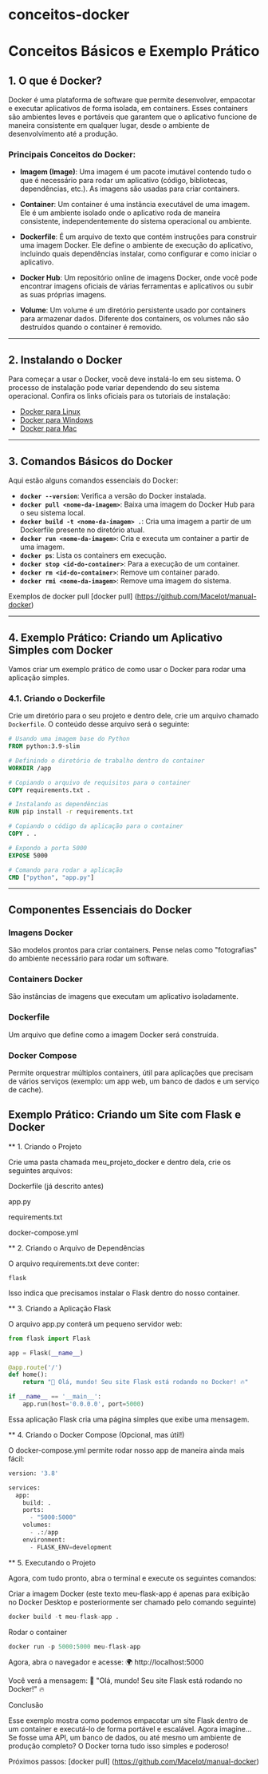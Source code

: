 # conceitos-docker

# Conceitos Básicos e Exemplo Prático

## 1. O que é Docker?

Docker é uma plataforma de software que permite desenvolver, empacotar e executar aplicativos de forma isolada, em containers. Esses containers são ambientes leves e portáveis que garantem que o aplicativo funcione de maneira consistente em qualquer lugar, desde o ambiente de desenvolvimento até a produção.

### Principais Conceitos do Docker:

- **Imagem (Image)**: Uma imagem é um pacote imutável contendo tudo o que é necessário para rodar um aplicativo (código, bibliotecas, dependências, etc.). As imagens são usadas para criar containers.

- **Container**: Um container é uma instância executável de uma imagem. Ele é um ambiente isolado onde o aplicativo roda de maneira consistente, independentemente do sistema operacional ou ambiente.

- **Dockerfile**: É um arquivo de texto que contém instruções para construir uma imagem Docker. Ele define o ambiente de execução do aplicativo, incluindo quais dependências instalar, como configurar e como iniciar o aplicativo.

- **Docker Hub**: Um repositório online de imagens Docker, onde você pode encontrar imagens oficiais de várias ferramentas e aplicativos ou subir as suas próprias imagens.

- **Volume**: Um volume é um diretório persistente usado por containers para armazenar dados. Diferente dos containers, os volumes não são destruídos quando o container é removido.

---

## 2. Instalando o Docker

Para começar a usar o Docker, você deve instalá-lo em seu sistema. O processo de instalação pode variar dependendo do seu sistema operacional. Confira os links oficiais para os tutoriais de instalação:

- [Docker para Linux](https://docs.docker.com/engine/install/)
- [Docker para Windows](https://docs.docker.com/desktop/install/windows-install/)
- [Docker para Mac](https://docs.docker.com/desktop/install/mac-install/)

---

## 3. Comandos Básicos do Docker

Aqui estão alguns comandos essenciais do Docker:

- **`docker --version`**: Verifica a versão do Docker instalada.
- **`docker pull <nome-da-imagem>`**: Baixa uma imagem do Docker Hub para o seu sistema local.
- **`docker build -t <nome-da-imagem> .`**: Cria uma imagem a partir de um Dockerfile presente no diretório atual.
- **`docker run <nome-da-imagem>`**: Cria e executa um container a partir de uma imagem.
- **`docker ps`**: Lista os containers em execução.
- **`docker stop <id-do-container>`**: Para a execução de um container.
- **`docker rm <id-do-container>`**: Remove um container parado.
- **`docker rmi <nome-da-imagem>`**: Remove uma imagem do sistema.

Exemplos de docker pull [docker pull] (https://github.com/Macelot/manual-docker)

---

## 4. Exemplo Prático: Criando um Aplicativo Simples com Docker

Vamos criar um exemplo prático de como usar o Docker para rodar uma aplicação simples.

### 4.1. Criando o Dockerfile

Crie um diretório para o seu projeto e dentro dele, crie um arquivo chamado `Dockerfile`. O conteúdo desse arquivo será o seguinte:

```Dockerfile
# Usando uma imagem base do Python
FROM python:3.9-slim

# Definindo o diretório de trabalho dentro do container
WORKDIR /app

# Copiando o arquivo de requisitos para o container
COPY requirements.txt .

# Instalando as dependências
RUN pip install -r requirements.txt

# Copiando o código da aplicação para o container
COPY . .

# Expondo a porta 5000
EXPOSE 5000

# Comando para rodar a aplicação
CMD ["python", "app.py"]
```

-------

## Componentes Essenciais do Docker

### Imagens Docker

São modelos prontos para criar containers. Pense nelas como "fotografias" do ambiente necessário para rodar um software.

### Containers Docker

São instâncias de imagens que executam um aplicativo isoladamente.

### Dockerfile

Um arquivo que define como a imagem Docker será construída.

### Docker Compose

Permite orquestrar múltiplos containers, útil para aplicações que precisam de vários serviços (exemplo: um app web, um banco de dados e um serviço de cache).


## Exemplo Prático: Criando um Site com Flask e Docker

** 1. Criando o Projeto

Crie uma pasta chamada meu_projeto_docker e dentro dela, crie os seguintes arquivos:

Dockerfile (já descrito antes)

app.py

requirements.txt

docker-compose.yml


** 2. Criando o Arquivo de Dependências

O arquivo requirements.txt deve conter:
```
flask
```
Isso indica que precisamos instalar o Flask dentro do nosso container.

** 3. Criando a Aplicação Flask

O arquivo app.py conterá um pequeno servidor web:
```python
from flask import Flask

app = Flask(__name__)

@app.route('/')
def home():
    return "🚀 Olá, mundo! Seu site Flask está rodando no Docker! 🔥"

if __name__ == '__main__':
    app.run(host='0.0.0.0', port=5000)
```

Essa aplicação Flask cria uma página simples que exibe uma mensagem.

** 4. Criando o Docker Compose (Opcional, mas útil!)

O docker-compose.yml permite rodar nosso app de maneira ainda mais fácil:
```python
version: '3.8'

services:
  app:
    build: .
    ports:
      - "5000:5000"
    volumes:
      - .:/app
    environment:
      - FLASK_ENV=development
```

** 5. Executando o Projeto

Agora, com tudo pronto, abra o terminal e execute os seguintes comandos:

Criar a imagem Docker (este texto meu-flask-app é apenas para exibição no Docker Desktop e posteriormente ser chamado pelo comando seguinte)
```python
docker build -t meu-flask-app .
```

Rodar o container
```python
docker run -p 5000:5000 meu-flask-app
```

Agora, abra o navegador e acesse:
🌍 http://localhost:5000

Você verá a mensagem:
🚀 "Olá, mundo! Seu site Flask está rodando no Docker!" 🔥

Conclusão

Esse exemplo mostra como podemos empacotar um site Flask dentro de um container e executá-lo de forma portável e escalável. Agora imagine... Se fosse uma API, um banco de dados, ou até mesmo um ambiente de produção completo? O Docker torna tudo isso simples e poderoso!


Próximos passos: [docker pull] (https://github.com/Macelot/manual-docker)
